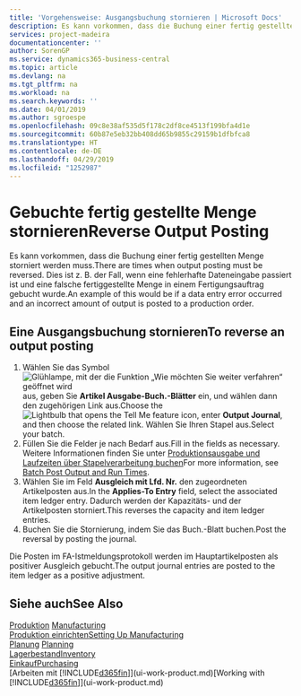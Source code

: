 ```yaml
---
title: 'Vorgehensweise: Ausgangsbuchung stornieren | Microsoft Docs'
description: Es kann vorkommen, dass die Buchung einer fertig gestellten Menge storniert werden muss. Dies ist z. B. der Fall, wenn eine fehlerhafte Dateneingabe passiert ist und eine falsche fertiggestellte Menge in einem Fertigungsauftrag gebucht wurde.
services: project-madeira
documentationcenter: ''
author: SorenGP
ms.service: dynamics365-business-central
ms.topic: article
ms.devlang: na
ms.tgt_pltfrm: na
ms.workload: na
ms.search.keywords: ''
ms.date: 04/01/2019
ms.author: sgroespe
ms.openlocfilehash: 09c8e38af535d5f178c2df8ce4513f199bfa4d1e
ms.sourcegitcommit: 60b87e5eb32bb408dd65b9855c29159b1dfbfca8
ms.translationtype: HT
ms.contentlocale: de-DE
ms.lasthandoff: 04/29/2019
ms.locfileid: "1252987"
---
```

# <a name="reverse-output-posting"></a><span data-ttu-id="54c7e-104">Gebuchte fertig gestellte Menge stornieren</span><span class="sxs-lookup"><span data-stu-id="54c7e-104">Reverse Output Posting</span></span>
<span data-ttu-id="54c7e-105">Es kann vorkommen, dass die Buchung einer fertig gestellten Menge storniert werden muss.</span><span class="sxs-lookup"><span data-stu-id="54c7e-105">There are times when output posting must be reversed.</span></span> <span data-ttu-id="54c7e-106">Dies ist z. B. der Fall, wenn eine fehlerhafte Dateneingabe passiert ist und eine falsche fertiggestellte Menge in einem Fertigungsauftrag gebucht wurde.</span><span class="sxs-lookup"><span data-stu-id="54c7e-106">An example of this would be if a data entry error occurred and an incorrect amount of output is posted to a production order.</span></span>  

## <a name="to-reverse-an-output-posting"></a><span data-ttu-id="54c7e-107">Eine Ausgangsbuchung stornieren</span><span class="sxs-lookup"><span data-stu-id="54c7e-107">To reverse an output posting</span></span>  
1.  <span data-ttu-id="54c7e-108">Wählen Sie das Symbol ![Glühlampe, mit der die Funktion „Wie möchten Sie weiter verfahren“ geöffnet wird](media/ui-search/search_small.png "Wie möchten Sie weiter verfahren?") aus, geben Sie **Artikel Ausgabe-Buch.-Blätter** ein, und wählen dann den zugehörigen Link aus.</span><span class="sxs-lookup"><span data-stu-id="54c7e-108">Choose the ![Lightbulb that opens the Tell Me feature](media/ui-search/search_small.png "Tell me what you want to do") icon, enter **Output Journal**, and then choose the related link.</span></span> <span data-ttu-id="54c7e-109">Wählen Sie Ihren Stapel aus.</span><span class="sxs-lookup"><span data-stu-id="54c7e-109">Select your batch.</span></span>  
2. <span data-ttu-id="54c7e-110">Füllen Sie die Felder je nach Bedarf aus.</span><span class="sxs-lookup"><span data-stu-id="54c7e-110">Fill in the fields as necessary.</span></span> <span data-ttu-id="54c7e-111">Weitere Informationen finden Sie unter [Produktionsausgabe und Laufzeiten über Stapelverarbeitung buchen](production-how-to-post-output-quantity.md)</span><span class="sxs-lookup"><span data-stu-id="54c7e-111">For more information, see [Batch Post Output and Run Times](production-how-to-post-output-quantity.md).</span></span>
3.  <span data-ttu-id="54c7e-112">Wählen Sie im Feld **Ausgleich mit Lfd. Nr.** den zugeordneten Artikelposten aus.</span><span class="sxs-lookup"><span data-stu-id="54c7e-112">In the **Applies-To Entry** field, select the associated item ledger entry.</span></span> <span data-ttu-id="54c7e-113">Dadurch werden der Kapazitäts- und der Artikelposten storniert.</span><span class="sxs-lookup"><span data-stu-id="54c7e-113">This reverses the capacity and item ledger entries.</span></span>  
4. <span data-ttu-id="54c7e-114">Buchen Sie die Stornierung, indem Sie das Buch.-Blatt buchen.</span><span class="sxs-lookup"><span data-stu-id="54c7e-114">Post the reversal by posting the journal.</span></span>  

<span data-ttu-id="54c7e-115">Die Posten im FA-Istmeldungsprotokoll werden im Hauptartikelposten als positiver Ausgleich gebucht.</span><span class="sxs-lookup"><span data-stu-id="54c7e-115">The output journal entries are posted to the item ledger as a positive adjustment.</span></span>  

## <a name="see-also"></a><span data-ttu-id="54c7e-116">Siehe auch</span><span class="sxs-lookup"><span data-stu-id="54c7e-116">See Also</span></span>  
 <span data-ttu-id="54c7e-117">[Produktion](production-manage-manufacturing.md)  </span><span class="sxs-lookup"><span data-stu-id="54c7e-117">[Manufacturing](production-manage-manufacturing.md)  </span></span>  
 [<span data-ttu-id="54c7e-118">Produktion einrichten</span><span class="sxs-lookup"><span data-stu-id="54c7e-118">Setting Up Manufacturing</span></span>](production-configure-production-processes.md)  
 <span data-ttu-id="54c7e-119">[Planung](production-planning.md)    </span><span class="sxs-lookup"><span data-stu-id="54c7e-119">[Planning](production-planning.md)    </span></span>  
 [<span data-ttu-id="54c7e-120">Lagerbestand</span><span class="sxs-lookup"><span data-stu-id="54c7e-120">Inventory</span></span>](inventory-manage-inventory.md)  
 [<span data-ttu-id="54c7e-121">Einkauf</span><span class="sxs-lookup"><span data-stu-id="54c7e-121">Purchasing</span></span>](purchasing-manage-purchasing.md)  
 <span data-ttu-id="54c7e-122">[Arbeiten mit [!INCLUDE[d365fin](includes/d365fin_md.md)]](ui-work-product.md)</span><span class="sxs-lookup"><span data-stu-id="54c7e-122">[Working with [!INCLUDE[d365fin](includes/d365fin_md.md)]](ui-work-product.md)</span></span>  
